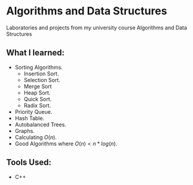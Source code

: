 # Algorithms and Data Structures
Laboratories and projects from my university course Algorithms and Data Structures

## What I learned:
- Sorting Algorithms.
  - Insertion Sort.
  - Selection Sort.
  - Merge Sort
  - Heap Sort.
  - Quick Sort.
  - Radix Sort.
- Priority Queue.
- Hash Table.
- Autobalanced Trees.
- Graphs.
- Calculating $O(n)$.
- Good Algorithms where $O(n) < n * log(n)$.

## Tools Used:
- C++
